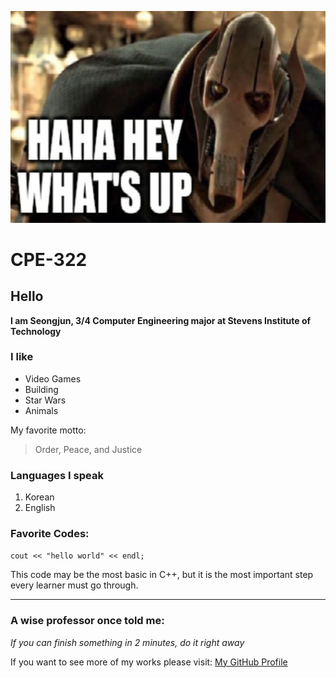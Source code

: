 ![HI](Images/Grievous.png)

# CPE-322

## Hello
**I am Seongjun, 3/4 Computer Engineering major at Stevens Institute of Technology**

### I like
- Video Games
- Building
- Star Wars
- Animals

My favorite motto:
> Order, Peace, and Justice

### Languages I speak
1. Korean
2. English

### Favorite Codes:
` cout << "hello world" << endl; `

This code may be the most basic in C++, but it is the most important step every learner must go through.

---
### A wise professor once told me:
*If you can finish something in 2 minutes, do it right away*

If you want to see more of my works please visit:
[My GitHub Profile](https://github.com/successjun/)



